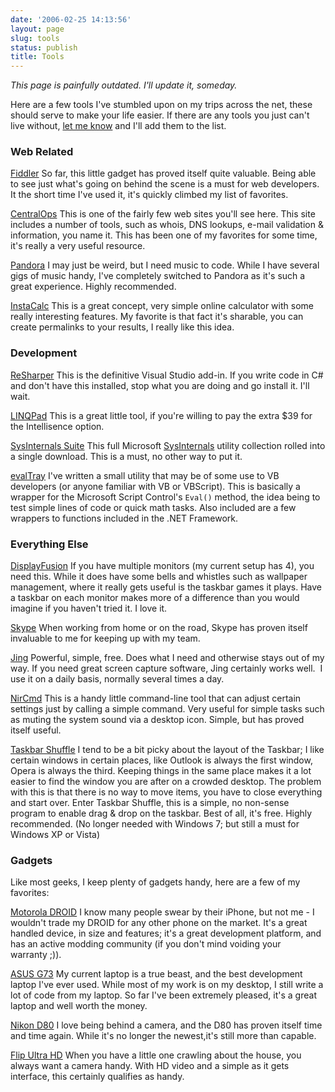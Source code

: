 ```yaml
---
date: '2006-02-25 14:13:56'
layout: page
slug: tools
status: publish
title: Tools
---
```


*This page is painfully outdated. I'll update it, someday.*

Here are a few tools I've stumbled upon on my trips across the net, these should serve to make your life easier. If there are any tools you just can't live without, [let me know](http://adamcaudill.com/contact/) and I'll add them to the list.


### Web Related


[Fiddler](http://www.fiddlertool.com/fiddler/)
So far, this little gadget has proved itself quite valuable. Being able to see just what's going on behind the scene is a must for web developers. It the short time I've used it, it's quickly climbed my list of favorites.

[CentralOps](http://centralops.net/co/)
This is one of the fairly few web sites you'll see here. This site includes a number of tools, such as whois, DNS lookups, e-mail validation & information, you name it. This has been one of my favorites for some time, it's really a very useful resource.

[Pandora](http://www.pandora.com/)
I may just be weird, but I need music to code. While I have several gigs of music handy, I've completely switched to Pandora as it's such a great experience. Highly recommended.

[InstaCalc](http://instacalc.com/)
This is a great concept, very simple online calculator with some really interesting features. My favorite is that fact it's sharable, you can create permalinks to your results, I really like this idea.


### Development


[ReSharper](http://www.jetbrains.com/resharper/)
This is the definitive Visual Studio add-in. If you write code in C# and don't have this installed, stop what you are doing and go install it. I'll wait.

[LINQPad](http://www.linqpad.net/)
This is a great little tool, if you're willing to pay the extra $39 for the Intellisence option.

[SysInternals Suite](http://www.microsoft.com/technet/sysinternals/utilities/sysinternalssuite.mspx)
This full Microsoft [SysInternals](http://www.microsoft.com/technet/sysinternals/default.mspx) utility collection rolled into a single download. This is a must, no other way to put it.

[evalTray](http://adamcaudill.com/evaltray/)
I've written a small utility that may be of some use to VB developers (or anyone familiar with VB or VBScript). This is basically a wrapper for the Microsoft Script Control's `Eval()` method, the idea being to test simple lines of code or quick math tasks. Also included are a few wrappers to functions included in the .NET Framework.


### Everything Else


[DisplayFusion](http://www.binaryfortress.com/displayfusion/)
If you have multiple monitors (my current setup has 4), you need this. While it does have some bells and whistles such as wallpaper management, where it really gets useful is the taskbar games it plays. Have a taskbar on each monitor makes more of a difference than you would imagine if you haven't tried it. I love it.

[Skype](http://www.skype.com/)
When working from home or on the road, Skype has proven itself invaluable to me for keeping up with my team.

[Jing](http://www.jingproject.com/)
Powerful, simple, free. Does what I need and otherwise stays out of my way. If you need great screen capture software, Jing certainly works well.  I use it on a daily basis, normally several times a day.

[NirCmd](http://www.nirsoft.net/utils/nircmd.html)
This is a handy little command-line tool that can adjust certain settings just by calling a simple command. Very useful for simple tasks such as muting the system sound via a desktop icon. Simple, but has proved itself useful.

[Taskbar Shuffle](http://www.freewebs.com/nerdcave/taskbarshuffle.htm)
I tend to be a bit picky about the layout of the Taskbar; I like certain windows in certain places, like Outlook is always the first window, Opera is always the third. Keeping things in the same place makes it a lot easier to find the window you are after on a crowded desktop. The problem with this is that there is no way to move items, you have to close everything and start over. Enter Taskbar Shuffle, this is a simple, no non-sense program to enable drag & drop on the taskbar. Best of all, it's free. Highly recommended. (No longer needed with Windows 7; but still a must for Windows XP or Vista)


### Gadgets


Like most geeks, I keep plenty of gadgets handy, here are a few of my favorites:

[Motorola DROID](http://www.motorola.com/Consumers/US-EN/Consumer-Product-and-Services/Mobile-Phones/Motorola-DROID-US-EN)
I know many people swear by their iPhone, but not me - I wouldn't trade my DROID for any other phone on the market. It's a great handled device, in size and features; it's a great development platform, and has an active modding community (if you don't mind voiding your warranty ;)).

[ASUS G73](http://www.asus.com/product.aspx?P_ID=8je5Ot4HBnKOdT81)
My current laptop is a true beast, and the best development laptop I've ever used. While most of my work is on my desktop, I still write a lot of code from my laptop. So far I've been extremely pleased, it's a great laptop and well worth the money.

[Nikon D80](http://www.nikonusa.com/Find-Your-Nikon/Product-Archive/Digital-SLR/25412/D80.html)
I love being behind a camera, and the D80 has proven itself time and time again. While it's no longer the newest,it's still more than capable.

[Flip Ultra HD](http://www.theflip.com/en-us/Products/ultra.aspx)
When you have a little one crawling about the house, you always want a camera handy. With HD video and a simple as it gets interface, this certainly qualifies as handy.

